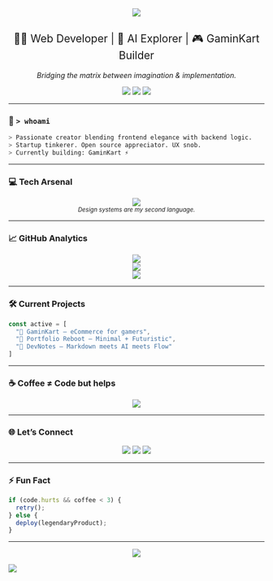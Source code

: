 <!-- HERO SECTION -->
<div align="center">
  
  <img src="https://capsule-render.vercel.app/api?type=waving&color=0f0f0f&height=200&section=header&text=Yuvraj%20Mishra&fontSize=50&fontColor=89CFF0" />

  <h2 style="font-weight:normal;">👨‍💻 Web Developer | 🧠 AI Explorer | 🎮 GaminKart Builder</h2>
  <p style="font-style: italic;">Bridging the matrix between imagination & implementation.</p>

  <img src="https://img.shields.io/badge/TypeScript-Lover-blue?style=flat-square&logo=typescript&logoColor=white" />
  <img src="https://img.shields.io/badge/Open%20Source-Addict-0f0f0f?style=flat-square&logo=github&logoColor=white" />
  <img src="https://img.shields.io/badge/Next.js-Fanboy-black?style=flat-square&logo=next.js" />
</div>

---

### 🧠 `> whoami`

```bash
> Passionate creator blending frontend elegance with backend logic.
> Startup tinkerer. Open source appreciator. UX snob.
> Currently building: GaminKart ⚡
```

---

### 💻 Tech Arsenal

<div align="center">

  <img src="https://skillicons.dev/icons?i=nextjs,react,ts,js,nodejs,tailwind,figma,docker,mongodb,vercel,git" />

  <br />
  <sub><i>Design systems are my second language.</i></sub>

</div>

---

### 📈 GitHub Analytics

<div align="center">

  <img src="https://github-readme-stats.vercel.app/api?username=TheYuvrajMishra&show_icons=true&theme=tokyonight&hide_border=true&hide_title=true" />
  <br />
  <img src="https://streak-stats.demolab.com?user=TheYuvrajMishra&theme=tokyonight&hide_border=true" />
  <br />
  <img src="https://github-readme-stats.vercel.app/api/top-langs/?username=TheYuvrajMishra&layout=compact&theme=tokyonight&hide_border=true" />

</div>

---

### 🛠️ Current Projects

```ts
const active = [
  "🛒 GaminKart – eCommerce for gamers",
  "📱 Portfolio Reboot – Minimal + Futuristic",
  "🧠 DevNotes – Markdown meets AI meets Flow"
]
```

---

### ☕ Coffee ≠ Code but helps

<div align="center">

  <a href="https://www.buymeacoffee.com/YuvrajMishra">
    <img src="https://img.shields.io/badge/Buy%20Me%20a%20Coffee-%E2%98%95%EF%B8%8F-black?style=for-the-badge&logo=buy-me-a-coffee&logoColor=yellow" />
  </a>

</div>

---

### 🌐 Let’s Connect

<p align="center">
  <a href="mailto:yuvraj17mishra11@gmail.com"><img src="https://img.shields.io/badge/Gmail-D14836?style=flat&logo=gmail&logoColor=white"/></a>
  <a href="https://www.linkedin.com/in/the-yuvraj-mishra/"><img src="https://img.shields.io/badge/LinkedIn-blue?style=flat&logo=linkedin&logoColor=white"/></a>
  <a href="https://github.com/TheYuvrajMishra"><img src="https://img.shields.io/badge/GitHub-171515?style=flat&logo=github&logoColor=white"/></a>
</p>

---

### ⚡ Fun Fact

```js
if (code.hurts && coffee < 3) {
  retry();
} else {
  deploy(legendaryProduct);
}
```

---

<p align="center">
  <img src="https://komarev.com/ghpvc/?username=TheYuvrajMishra&label=Profile%20Views&color=89CFF0&style=flat-square" />
</p>

<!-- FOOTER -->

<img src="https://capsule-render.vercel.app/api?type=waving&color=0f0f0f&height=120&section=footer" />

